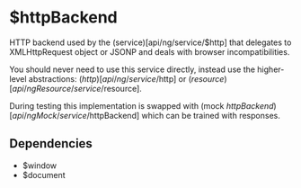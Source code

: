 



# $httpBackend











HTTP backend used by the (service)[api/ng/service/$http] that delegates to
XMLHttpRequest object or JSONP and deals with browser incompatibilities.

You should never need to use this service directly, instead use the higher-level abstractions:
($http)[api/ng/service/$http] or ($resource)[api/ngResource/service/$resource].

During testing this implementation is swapped with (mock
$httpBackend)[api/ngMock/service/$httpBackend] which can be trained with responses.







## Dependencies


* $window
* $document



  










